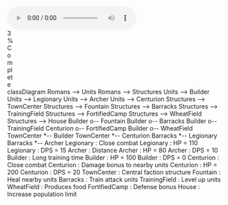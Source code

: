<audio controls>
  <source src="a.mp3" type="audio/mp3">
  <p>Your browser doesn't support MP3 audio.</p>
</audio>

<!-- Latest compiled and minified CSS -->
<link rel="stylesheet" href="https://maxcdn.bootstrapcdn.com/bootstrap/3.4.0/css/bootstrap.min.css">

<!-- jQuery library -->
<script src="https://ajax.googleapis.com/ajax/libs/jquery/3.4.1/jquery.min.js"></script>

<!-- Latest compiled JavaScript -->
<script src="https://maxcdn.bootstrapcdn.com/bootstrap/3.4.0/js/bootstrap.min.js"></script> 

<div class="progress">
  <div class="progress-bar progress-bar-info" role="progressbar" aria-valuenow="50"
  aria-valuemin="0" aria-valuemax="100" style="width:3%">
    3% Complete
  </div>
</div>

<script src="https://unpkg.com/mermaid@8.1.0/dist/mermaid.min.js"></script>

<div class="mermaid">
classDiagram
Romans --> Units
Romans --> Structures
Units --> Builder
Units --> Legionary
Units --> Archer
Units --> Centurion
Structures --> TownCenter
Structures --> Fountain
Structures --> Barracks
Structures --> TrainingField
Structures --> FortifiedCamp
Structures --> WheatField
Structures --> House
Builder o-- Fountain
Builder o-- Barracks
Builder o-- TrainingField
Centurion o-- FortifiedCamp
Builder o-- WheatField
TownCenter *-- Builder
TownCenter *-- Centurion
Barracks *-- Legionary
Barracks *-- Archer
Legionary : Close combat
Legionary : HP = 110
Legionary : DPS = 15
Archer : Distance
Archer : HP = 80
Archer : DPS = 10
Builder : Long training time
Builder : HP = 100
Builder : DPS = 0
Centurion : Close combat
Centurion : Damage bonus to nearby units
Centurion : HP = 200
Centurion : DPS = 20
TownCenter : Central faction structure
Fountain : Heal nearby units
Barracks : Train attack units
TrainingField : Level up units
WheatField : Produces food
FortifiedCamp : Defense bonus
House : Increase population limit
</div>